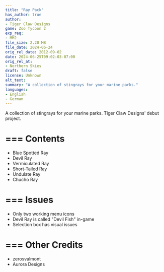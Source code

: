 ```yaml
---
title: "Ray Pack"
has_author: true
author: 
- Tiger Claw Designs
game: Zoo Tycoon 2
exp_req: 
- MM2
file_size: 2.20 MB
file_date: 2024-06-24
orig_rel_date: 2012-09-02
date: 2024-06-25T09:02:03-07:00
orig_rel_at: 
- Northern Skies
draft: false
license: Unknown
alt_text: 
summary: "A collection of stingrays for your marine parks."
languages:
- English
- German
---
```


A collection of stingrays for your marine parks. Tiger Claw Designs' debut project.

===
Contents
===

- Blue Spotted Ray
- Devil Ray
- Vermiculated Ray
- Short-Tailed Ray
- Undulate Ray
- Chucho Ray

===
Issues
===

- Only two working menu icons
- Devil Ray is called "Devil Fish" in-game
- Selection box has visual issues

===
Other Credits
===

- zerosvalmont
- Aurora Designs